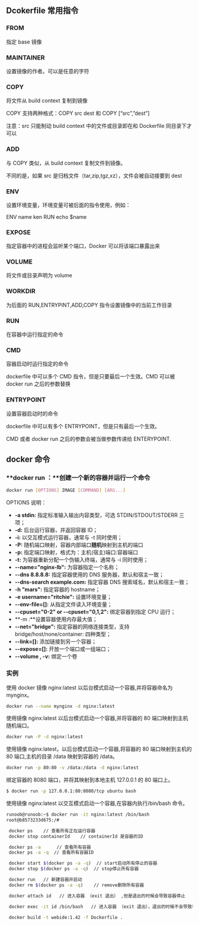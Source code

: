 ## Dcokerfile 常用指令

### FROM

指定 base 镜像

### MAINTAINER

设置镜像的作者。可以是任意的字符

### COPY

将文件从 build context 复制到镜像

COPY 支持两种格式：COPY src dest 和 COPY [“src”,”dest”]

注意：src 只能制动 build context 中的文件或目录即在和 Dockerfile 同目录下才可以

### ADD

与 COPY 类似，从 build context 复制文件到镜像。

不同的是，如果 src 是归档文件（tar,zip,tgz,xz），文件会被自动接要到 dest

### ENV

设置环境变量，环境变量可被后面的指令使用，例如：

ENV name ken RUN echo $name

### EXPOSE

指定容器中的进程会监听某个端口，Docker 可以将该端口暴露出来

### VOLUME

将文件或目录声明为 volume

### WORKDIR

为后面的 RUN,ENTRYPINT,ADD,COPY 指令设置镜像中的当前工作目录

### RUN

在容器中运行指定的命令

### CMD

容器启动时运行指定的命令

dockerfile 中可以多个 CMD 指令，但是只要最后一个生效。CMD 可以被 docker run 之后的参数替换

### ENTRYPOINT

设置容器启动时的命令

dockerfile 中可以有多个 ENTRYPOINT，但是只有最后一个生效。

CMD 或者 docker run 之后的参数会被当做参数传递给 ENTERYPOINT.

## docker 命令

### **docker run ：**创建一个新的容器并运行一个命令

```sh
docker run [OPTIONS] IMAGE [COMMAND] [ARG...]
```

OPTIONS 说明：

- **-a stdin:** 指定标准输入输出内容类型，可选 STDIN/STDOUT/STDERR 三项；
- **-d:** 后台运行容器，并返回容器 ID；
- **-i:** 以交互模式运行容器，通常与 -t 同时使用；
- **-P:** 随机端口映射，容器内部端口**随机**映射到主机的端口
- **-p:** 指定端口映射，格式为：主机(宿主)端口:容器端口
- **-t:** 为容器重新分配一个伪输入终端，通常与 -i 同时使用；
- **--name="nginx-lb":** 为容器指定一个名称；
- **--dns 8.8.8.8:** 指定容器使用的 DNS 服务器，默认和宿主一致；
- **--dns-search example.com:** 指定容器 DNS 搜索域名，默认和宿主一致；
- **-h "mars":** 指定容器的 hostname；
- **-e username="ritchie":** 设置环境变量；
- **--env-file=[]:** 从指定文件读入环境变量；
- **--cpuset="0-2" or --cpuset="0,1,2":** 绑定容器到指定 CPU 运行；
- **-m :**设置容器使用内存最大值；
- **--net="bridge":** 指定容器的网络连接类型，支持 bridge/host/none/container: 四种类型；
- **--link=[]:** 添加链接到另一个容器；
- **--expose=[]:** 开放一个端口或一组端口；
- **--volume , -v:** 绑定一个卷

### 实例

使用 docker 镜像 nginx:latest 以后台模式启动一个容器,并将容器命名为 mynginx。

```sh
docker run --name mynginx -d nginx:latest
```

使用镜像 nginx:latest 以后台模式启动一个容器,并将容器的 80 端口映射到主机随机端口。

```sh
docker run -P -d nginx:latest
```

使用镜像 nginx:latest，以后台模式启动一个容器,将容器的 80 端口映射到主机的 80 端口,主机的目录 /data 映射到容器的 /data。

```sh
docker run -p 80:80 -v /data:/data -d nginx:latest
```

绑定容器的 8080 端口，并将其映射到本地主机 127.0.0.1 的 80 端口上。

```sh
$ docker run -p 127.0.0.1:80:8080/tcp ubuntu bash
```

使用镜像 nginx:latest 以交互模式启动一个容器,在容器内执行/bin/bash 命令。

```sh
runoob@runoob:~$ docker run -it nginx:latest /bin/bash
root@b8573233d675:/#
```

```sh
 docker ps    // 查看所有正在运行容器
 docker stop containerId    // containerId 是容器的ID

 docker ps -a      // 查看所有容器
 docker ps -a -q  // 查看所有容器ID

 docker start $(docker ps -a -q)  // start启动所有停止的容器
 docker stop $(docker ps -a -q)  // stop停止所有容器

 docker run   // 新建容器并启动
 docker rm $(docker ps -a -q)    // remove删除所有容器

 docker attach id   // 进入容器 （exit 退出） ,但是退出的时候会导致容器停止

 docker exec -it id /bin/bash   // 进入容器 （exit 退出），退出的时候不会导致容器停止（推荐用这个命令）如果进入reids 的话就要在输入 redis-cli 命令

 docker build -t webide:1.42 -f Dockerfile .
```

